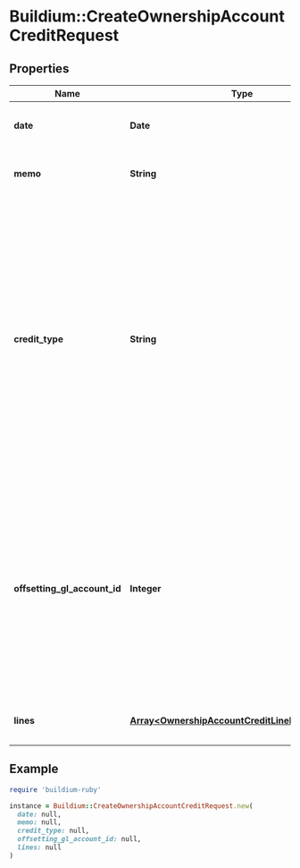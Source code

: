 # Buildium::CreateOwnershipAccountCreditRequest

## Properties

| Name | Type | Description | Notes |
| ---- | ---- | ----------- | ----- |
| **date** | **Date** | Date of the transaction. The date must be formatted as YYYY-MM-DD. |  |
| **memo** | **String** | Description of the transaction. The value cannot exceed 65 characters. | [optional] |
| **credit_type** | **String** | Indicates how the credit should be applied.  &lt;ul&gt;&lt;li&gt;WaiveUnpaid - This credit type allows for reversing one or more charges without losing record of what has changed.&lt;/li&gt;&lt;li&gt;Exchange - This credit type allows for one of the following: 1) Reimburse a resident for a out-of-pocket expense, 2) Compensate for a service, 3) Write-off a resident balance considered uncollectable.&lt;/li&gt;&lt;li&gt;PreviouslyDeposited - This credit type allows for issuing a credit against payments that have already been deposited.&lt;/li&gt;&lt;/ul&gt; |  |
| **offsetting_gl_account_id** | **Integer** | Sets the offsetting general ledger account identifier for the credit.  &lt;br /&gt;This value must be provided when the &#x60;CreditType&#x60; field is set to &#x60;Exchange&#x60; or &#x60;PreviouslyDeposited&#x60;.  &lt;br /&gt;When the &#x60;CreditType&#x60; is &#x60;Exchange&#x60; this must be an *expense* general ledger account type.  &lt;br /&gt;When the &#x60;CreditType&#x60; is &#x60;PreviouslyDeposited&#x60; this must be an *equity* general ledger account type. | [optional] |
| **lines** | [**Array&lt;OwnershipAccountCreditLinePostMessage&gt;**](OwnershipAccountCreditLinePostMessage.md) | A collection of line items included in the credit. At least one line item is required. |  |

## Example

```ruby
require 'buildium-ruby'

instance = Buildium::CreateOwnershipAccountCreditRequest.new(
  date: null,
  memo: null,
  credit_type: null,
  offsetting_gl_account_id: null,
  lines: null
)
```

